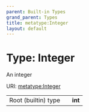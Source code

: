 ```yaml
---
parent: Built-in Types
grand_parent: Types
title: metatype:Integer
layout: default
---
```


# Type: Integer


An integer

URI: [metatype:Integer](https://linkml.github.io/linkml-model/docs/types/Integer)

|  |  |  |
| --- | --- | --- |
| Root (builtin) type | | **int** |
